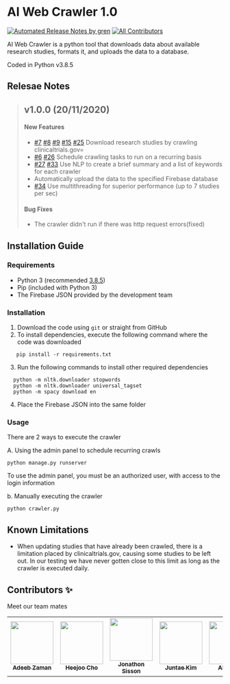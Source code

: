 # AI Web Crawler 1.0
[![Automated Release Notes by gren](https://img.shields.io/badge/%F0%9F%A4%96-release%20notes-00B2EE.svg)](https://github.com/alexhan46/studyfind-ai-web-crawler/)
[![All Contributors](https://img.shields.io/badge/all_contributors-5-orange.svg?style=flat-square)](#contributors-)

AI Web Crawler is a python tool that downloads data about available research studies, formats it, and uploads the data to a database.

Coded in Python v3.8.5

## Relesae Notes

> ## v1.0.0 (20/11/2020)
>
> #### New Features
>
> - [#7](https://github.com/alexhan46/studyfind-ai-web-crawle/issues/7)
>   [#8](https://github.com/alexhan46/studyfind-ai-web-crawle/issues/8)  [#9](https://github.com/alexhan46/studyfind-ai-web-crawle/issues/9)  [#15](https://github.com/alexhan46/studyfind-ai-web-crawle/issues/15)  [#25](https://github.com/alexhan46/studyfind-ai-web-crawle/issues/25)
>   Download research studies by crawling clinicaltrials.gov=
> - [#6](https://github.com/alexhan46/studyfind-ai-web-crawle/issues/6)  [#26](https://github.com/alexhan46/studyfind-ai-web-crawle/issues/26)
>   Schedule crawling tasks to run on a recurring basis
> - [#27](https://github.com/alexhan46/studyfind-ai-web-crawle/issues/27)
>   [#33](https://github.com/alexhan46/studyfind-ai-web-crawle/issues/33)
>   Use NLP to create a brief summary and a list of keywords for each crawler
> - Automatically upload the data to the specified Firebase database
> - [#34](https://github.com/alexhan46/studyfind-ai-web-crawle/issues/34)
>   Use multithreading for superior performance (up to 7 studies per sec)
>
> #### Bug Fixes
>
> - The crawler didn't run if there was http request errors(fixed)

## Installation Guide

### Requirements

- Python 3 (recommended [3.8.5](https://www.python.org/downloads/release/python-385/))
- Pip (included with Python 3)
- The Firebase JSON provided by the development team

### Installation

1. Download the code using `git` or straight from GitHub
2. To install dependencies, execute the following command where the code was downloaded

```
   pip install -r requirements.txt
```
3. Run the following commands to install other required dependencies

```
  python -m nltk.downloader stopwords
  python -m nltk.downloader universal_tagset
  python -m spacy download en
```

4. Place the Firebase JSON into the same folder

### Usage

There are 2 ways to execute the crawler

A. Using the admin panel to schedule recurring crawls

```
python manage.py runserver
```

To use the admin panel, you must be an authorized user, with access to the login information

b. Manually executing the crawler

```
python crawler.py
```

## Known Limitations

- When updating studies that have already been crawled, there is a limitation placed by clinicaltrials.gov, causing some studies to be left out. In our testing we have never gotten close to this limit as long as the crawler is executed daily.


## Contributors ✨

Meet our team mates

<!-- ALL-CONTRIBUTORS-LIST:START - Do not remove or modify this section -->
<!-- prettier-ignore-start -->
<!-- markdownlint-disable -->
<table>
  <tr>
    <td align="center"><a href="https://github.com/adeeb897"><img src="https://avatars1.githubusercontent.com/u/13613663?s=460&v=4" width="100px;" alt=""/><br /><sub><b>Adeeb Zaman</b></sub></a><br /></td>
    <td align="center"><a href="https://github.com/joheeju"><img src="https://avatars1.githubusercontent.com/u/31485229?s=460&u=3a9ec697656d5171102d81d4fcd1e4dd89a666cd&v=4" width="100px;" alt=""/><br /><sub><b>Heejoo Cho</b></sub></a><br /></td>
    <td align="center"><a href="https://github.com/jsisson7"><img src="https://avatars1.githubusercontent.com/u/70162294?s=460&v=4" width="100px;" alt=""/><br /><sub><b>Jonathon Sisson</b></sub></a><br /></td>
    <td align="center"><a href="https://github.com/jkim3389"><img src="https://avatars0.githubusercontent.com/u/45981964?s=460&v=4" width="100px;" alt=""/><br /><sub><b>Juntae Kim</b></sub></a><br /></td>
    <td align="center"><a href="https://github.com/alexhan46"><img src="https://avatars2.githubusercontent.com/u/3508584?s=460&u=1b618325e26851b4509532038b6b24845d66edd9&v=4" width="100px;" alt=""/><br /><sub><b>Alex Han</b></sub></a><br /></td>
  </tr>
</table>

